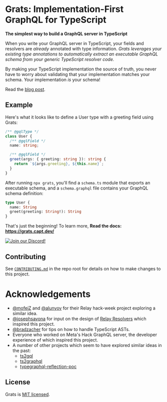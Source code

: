 # Grats: Implementation-First GraphQL for TypeScript

**The simplest way to build a GraphQL server in TypeScript**

When you write your GraphQL server in TypeScript, your fields and resolvers
are _already_ annotated with type information. _Grats leverages your existing
type annotations to automatically extract an executable GraphQL schema from your
generic TypeScript resolver code._

By making your TypeScript implementation the source of truth, you never have to
worry about validating that your implementation matches your schema. Your
implementation _is_ your schema!

Read the [blog post](https://jordaneldredge.com/blog/grats).

## Example

Here's what it looks like to define a User type with a greeting field using Grats:

```ts
/** @gqlType */
class User {
  /** @gqlField */
  name: string;

  /** @gqlField */
  greet(args: { greeting: string }): string {
    return `${args.greeting}, ${this.name}`;
  }
}
```

After running `npx grats`, you'll find a `schema.ts` module that exports an executable schema, and a `schema.graphql` file contains your GraphQL schema definition:

```graphql
type User {
  name: String
  greet(greeting: String!): String
}
```

That's just the beginning! To learn more, **Read the docs: https://grats.capt.dev/**

[![Join our Discord!](https://img.shields.io/discord/1089650710796320868?logo=discord)](https://capt.dev/grats-chat)

## Contributing

See [`CONTRIBUTING.md`](./CONTRIBUTING.md) in the repo root for details on how to make changes to this project.

# Acknowledgements

- [@mofeiZ](https://github.com/mofeiZ) and [@alunyov](https://github/alunyov) for their Relay hack-week project exploring a similar idea.
- [@josephsavona](https://github.com/josephsavona) for input on the design of [Relay Resolvers](https://relay.dev/docs/guides/relay-resolvers/) which inspired this project.
- [@bradzacher](https://github.com/bradzacher) for tips on how to handle TypeScript ASTs.
- Everyone who worked on Meta's Hack GraphQL server, the developer experience of which inspired this project.
- A number of other projects which seem to have explored similar ideas in the past:
  - [ts2gql](https://github.com/convoyinc/ts2gql)
  - [ts2graphql](https://github.com/cevek/ts2graphql)
  - [typegraphql-reflection-poc](https://github.com/MichalLytek/typegraphql-reflection-poc)

## License

Grats is [MIT licensed](./LICENSE).
